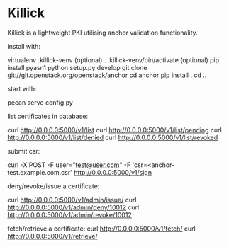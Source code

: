 Killick
=======

Killick is a lightweight PKI utilising anchor validation functionality.

install with:

  virtualenv .killick-venv (optional)
  . .killick-venv/bin/activate  (optional)
  pip install pyasn1
  python setup.py develop
  git clone git://git.openstack.org/openstack/anchor
  cd anchor
  pip install .
  cd ..

start with:

  pecan serve config.py


list certificates in database:

  curl http://0.0.0.0:5000/v1/list
  curl http://0.0.0.0:5000/v1/list/pending
  curl http://0.0.0.0:5000/v1/list/denied
  curl http://0.0.0.0:5000/v1/list/revoked


submit csr:

  curl -X POST -F user="test@user.com" -F 'csr=<anchor-test.example.com.csr' http://0.0.0.0:5000/v1/sign

deny/revoke/issue a certificate:

  curl http://0.0.0.0:5000/v1/admin/issue/<cert id>
  curl http://0.0.0.0:5000/v1/admin/deny/10012
  curl http://0.0.0.0:5000/v1/admin/revoke/10012

fetch/retrieve a certificate:
  curl http://0.0.0.0:5000/v1/fetch/<cert id>
  curl http://0.0.0.0:5000/v1/retrieve/<cert id>
